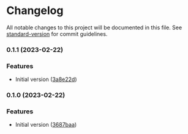 # Changelog

All notable changes to this project will be documented in this file. See [standard-version](https://github.com/conventional-changelog/standard-version) for commit guidelines.

### 0.1.1 (2023-02-22)

### Features

- Initial version ([3a8e22d](https://github.com/serverless/console/commit/3a8e22d38107d497a805584c2b49ab3a6026ba38))

### 0.1.0 (2023-02-22)

### Features

- Initial version ([3687baa](https://github.com/serverless/console/commit/3687baac1f5c2f48518eebb0a400801d8f4ec54a))
